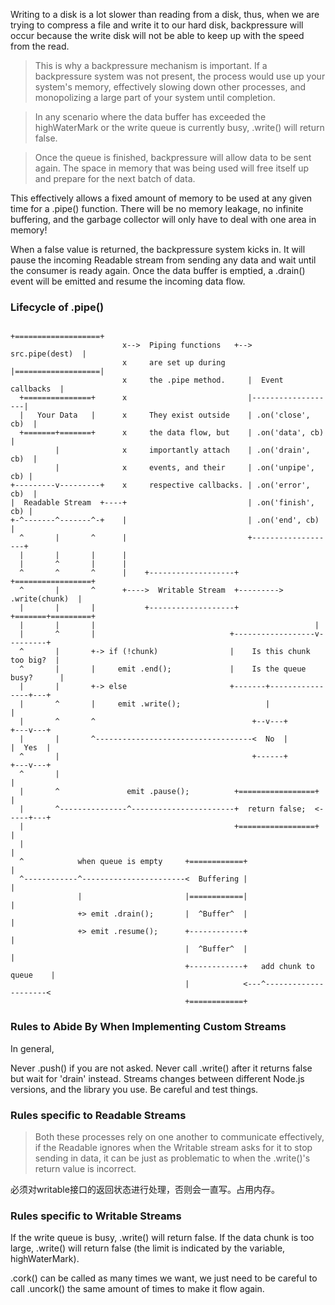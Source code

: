 Writing to a disk is a lot slower than reading from a disk, thus, when we are trying to compress a file and write it to our hard disk, backpressure will occur because the write disk will not be able to keep up with the speed from the read.

> This is why a backpressure mechanism is important. If a backpressure system was not present, the process would use up your system's memory, effectively slowing down other processes, and monopolizing a large part of your system until completion.

> In any scenario where the data buffer has exceeded the highWaterMark or the write queue is currently busy, .write() will return false.

> Once the queue is finished, backpressure will allow data to be sent again. The space in memory that was being used will free itself up and prepare for the next batch of data.

This effectively allows a fixed amount of memory to be used at any given time for a .pipe() function. There will be no memory leakage, no infinite buffering, and the garbage collector will only have to deal with one area in memory!



When a false value is returned, the backpressure system kicks in. It will pause the incoming Readable stream from sending any data and wait until the consumer is ready again. Once the data buffer is emptied, a .drain() event will be emitted and resume the incoming data flow.

### Lifecycle of .pipe()
```
                                                     +===================+
                         x-->  Piping functions   +-->   src.pipe(dest)  |
                         x     are set up during     |===================|
                         x     the .pipe method.     |  Event callbacks  |
  +===============+      x                           |-------------------|
  |   Your Data   |      x     They exist outside    | .on('close', cb)  |
  +=======+=======+      x     the data flow, but    | .on('data', cb)   |
          |              x     importantly attach    | .on('drain', cb)  |
          |              x     events, and their     | .on('unpipe', cb) |
+---------v---------+    x     respective callbacks. | .on('error', cb)  |
|  Readable Stream  +----+                           | .on('finish', cb) |
+-^-------^-------^-+    |                           | .on('end', cb)    |
  ^       |       ^      |                           +-------------------+
  |       |       |      |
  |       ^       |      |
  ^       ^       ^      |    +-------------------+         +=================+
  ^       |       ^      +---->  Writable Stream  +--------->  .write(chunk)  |
  |       |       |           +-------------------+         +=======+=========+
  |       |       |                                                 |
  |       ^       |                              +------------------v---------+
  ^       |       +-> if (!chunk)                |    Is this chunk too big?  |
  ^       |       |     emit .end();             |    Is the queue busy?      |
  |       |       +-> else                       +-------+----------------+---+
  |       ^       |     emit .write();                   |                |
  |       ^       ^                                   +--v---+        +---v---+
  |       |       ^-----------------------------------<  No  |        |  Yes  |
  ^       |                                           +------+        +---v---+
  ^       |                                                               |
  |       ^               emit .pause();          +=================+     |
  |       ^---------------^-----------------------+  return false;  <-----+---+
  |                                               +=================+         |
  |                                                                           |
  ^            when queue is empty     +============+                         |
  ^------------^-----------------------<  Buffering |                         |
               |                       |============|                         |
               +> emit .drain();       |  ^Buffer^  |                         |
               +> emit .resume();      +------------+                         |
                                       |  ^Buffer^  |                         |
                                       +------------+   add chunk to queue    |
                                       |            <---^---------------------<
                                       +============+
```

### Rules to Abide By When Implementing Custom Streams

In general,

Never .push() if you are not asked.
Never call .write() after it returns false but wait for 'drain' instead.
Streams changes between different Node.js versions, and the library you use. Be careful and test things.

### Rules specific to Readable Streams

> Both these processes rely on one another to communicate effectively, if the Readable ignores when the Writable stream asks for it to stop sending in data, it can be just as problematic to when the .write()'s return value is incorrect.

必须对writable接口的返回状态进行处理，否则会一直写。占用内存。

### Rules specific to Writable Streams

If the write queue is busy, .write() will return false.
If the data chunk is too large, .write() will return false (the limit is indicated by the variable, highWaterMark).

.cork() can be called as many times we want, we just need to be careful to call .uncork() the same amount of times to make it flow again. 
